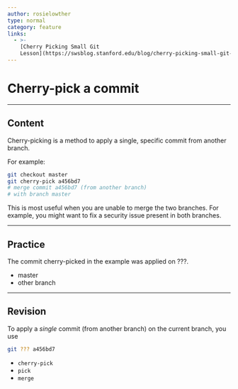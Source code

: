 ```yaml
---
author: rosielowther
type: normal
category: feature
links:
  - >-
    [Cherry Picking Small Git
    Lesson](https://swsblog.stanford.edu/blog/cherry-picking-small-git-lesson){website}
---
```


# Cherry-pick a commit


---

## Content

Cherry-picking is a method to apply a single, specific commit from another branch.

For example:

```bash
git checkout master
git cherry-pick a456bd7
# merge commit a456bd7 (from another branch)
# with branch master
```

This is most useful when you are unable to merge the two branches. For example, you might want to fix a security issue present in both branches.


---

## Practice

The commit cherry-picked in the example was applied on ???.

* master
* other branch


---

## Revision

To apply a *single* commit (from another branch) on the current branch, you use

```bash
git ??? a456bd7
```

* `cherry-pick`
* `pick`
* `merge`
 
